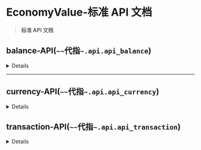# EconomyValue-标准 API 文档

> **标准 API 文档**

## balance-API(`~~`代指`~.api.api_balance`)

<details>

### `~~.list_accounts`

```python
async def list_accounts(currency_id: str | None = None) -> list[UserAccountData]:
    """获取指定货币（或默认）的账户列表

    Args:
        currency_id (str | None, optional): 货币ID. Defaults to None.

    Returns:
        list[UserAccountData]: 包含用户数据的列表
    """
    ...
```

### `~~.set_frozen`

```python
async def set_frozen(account_id: str, currency_id: str, frozen: bool) -> None:
    """设置账户特定货币冻结状态

    Args:
        account_id (str): 用户ID
        currency_id (str): 货币ID
        frozen (bool): 是否冻结
    """
    ...
```

### `~~.set_frozen_all`

```python
async def set_frozen_all(account_id: str, frozen: bool) -> None:
    """冻结账户的所有货币资产

    Args:
        account_id (str): 账户ID
        frozen (bool): 是否冻结
    """
    ...
```


### `~~.get_or_create_account`

```python
async def get_or_create_account(
    user_id: str, currency_id: str | None = None
) -> UserAccountData:
    """获取账户数据（不存在就创建）

    Args:
        user_id (str): 用户ID
        currency_id (str | None, optional): 货币ID(不填则使用默认货币)

    Returns:
        UserAccountData: 用户数据
    """
    ...
```

### `~.del_account`

```python
async def del_account(user_id: str, currency_id: str | None = None) -> bool:
    """删除账户

    Args:
        user_id (str): 用户ID
        currency_id (str | None, optional): 货币ID(不填则使用默认货币). Defaults to None.

    Returns:
        bool: 是否成功
    """
```

### `~~.add_balance`

```python
async def add_balance(
    user_id: str,
    amount: float,
    source: str = "_transfer",
    currency_id: str | None = None,
) -> UserAccountData:
    """添加用户余额

    Args:
        user_id (str): 用户ID
        amount (float): 金额
        source (str, optional): 源描述. Defaults to "_transfer".
        currency_id (str | None, optional): 货币ID(不填使用默认). Defaults to None.

    Raises:
        RuntimeError: 如果添加失败则抛出异常

    Returns:
        UserAccountData: 用户账户数据
    """
    ...
```

### `batch_add_balance`

```python
async def batch_add_balance(
    updates: list[tuple[str, float]],
    currency_id: str | None = None,
    source: str = "batch_update",
) -> list[UserAccountData]:
    """批量添加账户余额

    Args:
        updates (list[tuple[str, float]]): 元组列表，包含用户id和金额
        currency_id (str | None, optional): 货币ID. Defaults to None.
        source (str, optional): 源说明. Defaults to "batch_update".

    Returns:
        list[UserAccountData]: 用户账户数据列表
    """
    ...
```

### `~~.del_balacne`

```python
async def del_balance(
    user_id: str,
    amount: float,
    source: str = "_transfer",
    currency_id: str | None = None,
) -> UserAccountData:
    """减少一个账户的余额

    Args:
        user_id (str): 用户ID
        amount (float): 金额
        source (str, optional): 源说明. Defaults to "_transfer".
        currency_id (str | None, optional): 货币ID(不填则使用默认货币). Defaults to Noen.

    Raises:
        RuntimeError: 如果失败则抛出

    Returns:
        UserAccountData: 用户数据
    """
    ...
```

### `~~.batch_del_balance`

```python
async def batch_del_balance(
    updates: list[tuple[str, float]],
    currency_id: str | None = None,
    source: str = "batch_update",
) -> list[UserAccountData]:
    """批量减少账户余额

    Args:
        updates (list[tuple[str, float]]): 元组列表，包含用户id和金额
        currency_id (str | None, optional): 货币ID. Defaults to None.
        source (str, optional): 源说明. Defaults to "batch_update".

    Returns:
        list[UserAccountData]: 用户账户数据列表
    """
    ...
```

### `~~.transfer_funds`

```python
async def transfer_funds(
    from_id: str,
    to_id: str,
    amount: float,
    source: str = "",
    currency_id: str | None = None,
) -> UserAccountData:
    """转账

    Args:
        from_id (str): 源账户
        to_id (str): 目标账户
        amount (float): 金额
        source (str, optional): 来源说明. Defaults to "from {from_id} to {to_id}".
        currency_id (str | None, optional): 货币ID（不填则使用默认货币）. Defaults to None.

    Raises:
        RuntimeError: 失败则抛出

    Returns:
        UserAccountData: 用户账户数据
    """
    ...
```

</details>

---

## currency-API(`~~`代指`~.api.api_currency`)

<details>

### `~~.get_or_create_currency`

```python
async def get_or_create_currency(currency_data: CurrencyData) -> CurrencyData:
    """获取或者创建货币

    Args:
        currency_data (CurrencyData): 货币数据

    Returns:
        CurrencyData: 货币数据
    """
    ...
```

### `~~.update_currency`

```python
async def update_currency(currency_data: CurrencyData) -> CurrencyData:
    """更新货币信息

    Args:
        currency_data (CurrencyData): 货币数据

    Returns:
        CurrencyData: 货币数据
    """
    ...
```

### `~~.list_currencies`

```python
async def list_currencies() -> list[CurrencyData]:
    """获取所有已存在货币

    Returns:
        list[CurrencyData]: 包含所有已存在货币的列表
    """
    ...
```

### `~~.get_currency`

```python
async def get_currency(currency_id: str) -> CurrencyData | None:
    """获取一个货币信息

    Args:
        currency_id (str): 货币唯一ID

    Returns:
        CurrencyData | None: 货币数据，如果不存在则返回None
    """
    ...
```

### `~~.get_default_currency`

```python
async def get_default_currency() -> CurrencyData:
    """获取默认货币的信息

    Returns:
        CurrencyData: 货币信息
    """
    ...
```

### `~~.create_currency`

```python
async def create_currency(currency_data: CurrencyData) -> CurrencyData:
    """创建货币

    Args:
        currency_data (CurrencyData): 货币数据

    Returns:
        CurrencyData: 货币数据
    """
    ...
```

### `~~.remove_currency`

```python
async def remove_currency(currency_id: str):
    """删除一个货币（警告！这是一个及其危险的操作！这会删除所有关联的账户！）

    Args:
        currency_id (str): 货币唯一ID

    Returns:
        bool: 是否删除成功
    """
    ...
```

</details>

## transaction-API(`~~`代指`~.api.api_transaction`)

<details>

### `~~.get_transaction_history_by_time_range`

```python
async def get_transaction_history_by_time_range(
    account_id: str,
    start_time: float,
    end_time: float,
    limit: int = 10,
) -> list[TransactionData]:
    """通过时间范围获取交易记录

    Args:
        account_id (str): 账户ID
        start_time (datetime): 开始时间
        end_time (datetime): 结束时间
        limit (int, optional): 最大记录数. Defaults to 10.

    Returns:
        list[TransactionData]: 交易记录
    """
    ...
```

### `~~.get_transaction_history`

```python
async def get_transaction_history(
    account_id: str,
    limit: int = 10,
) -> list[TransactionData]:
    """获取账户历史交易记录

    Args:
        account_id (str): 账户ID
        limit (int, optional): 数量. Defaults to 10.

    Returns:
        list[TransactionData]: 包含交易数据的列表
    """
    ...
```

### `~~.remove_transaction`

```python
async def remove_transaction(transaction_id: str) -> bool:
    """删除交易记录

    Args:
        transaction_id (str): 交易ID

    Returns:
        bool: 是否成功删除
    """
    ...
```

</details>
